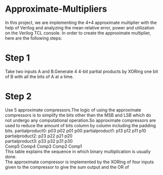 # Approximate-Multipliers
In this project, we are implementing the 4*4 approximate multiplier with the help of Verilog and analyzing the mean relative error, power and utilization on the Verilog TCL console. 
In order to create the approximate multiplier, here are the following steps:
# Step 1
Take two inputs A and B.Generate 4 4-bit partial products by XORing one bit of B with all the bits of A at a time.
# Step 2
Use 5 approximate compressors.The logic of using the approximate compressors is to simplify the bits other than the MSB and LSB which do not undergo any computational operation.So approximate compressors are used to reduce the amount of bits column by column including the padding bits.
partialproduct0:                    p03   p02   p01  p00 
partialproduct1:              p13   p12   p11   p10       
partialproduct2:        p23   p22   p21   p20        
partialproduct3:   p33  p32   p31   p30        
                       Comp5 Comp4 Comp3 Comp2 Comp1    
This table explains the sequence in which binary multiplication is usually done.  
The approximate compressor is implemented by the XORing of four inputs given to the compressor to give the sum output and the OR of

